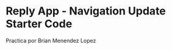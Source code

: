 Reply App - Navigation Update Starter Code
=================================

Practica por Brian Menendez Lopez
